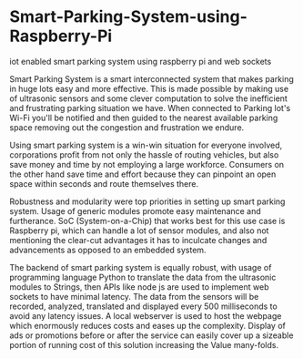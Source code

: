 # Smart-Parking-System-using-Raspberry-Pi
iot enabled smart parking system  using raspberry  pi and web sockets

Smart Parking System is a smart interconnected system that makes parking in huge lots easy and more effective. This is made possible by making use of ultrasonic sensors and some clever computation to solve the inefficient and frustrating parking situation we have. When connected to Parking lot's Wi-Fi you'll be notified and then guided to the nearest available parking space removing out the congestion and frustration we endure.

Using smart parking system is a win-win situation for everyone involved, corporations profit from not only the hassle of routing vehicles, but also save money and time by not employing a large workforce. Consumers on the other hand save time and effort because they can pinpoint an open space within seconds and route themselves there.

Robustness and modularity were top priorities in setting up smart parking system. Usage of generic modules promote easy maintenance and furtherance. SoC (System-on-a-Chip) that works best for this use case is Raspberry pi, which can handle a lot of sensor modules, and also not mentioning the clear-cut advantages it has to inculcate changes and advancements as opposed to an embedded system.

The backend of smart parking system is equally robust, with usage of programming language Python to translate the data from the ultrasonic modules to Strings, then APIs like node js are used to implement web sockets to have minimal latency.  The data from the sensors will be recorded, analyzed, translated and displayed every 500 milliseconds to avoid any latency issues. A local webserver is used to host the webpage which enormously reduces costs and eases up the complexity. Display of ads or promotions before or after the service can easily cover up a sizeable portion of running cost of this solution increasing the Value many-folds.
